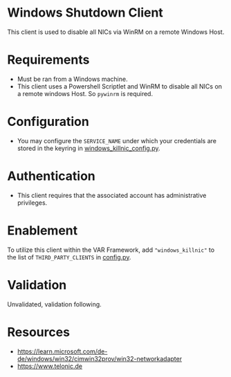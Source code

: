 # Windows Shutdown Client
This client is used to disable all NICs via WinRM on a remote Windows Host.

# Requirements
- Must be ran from a Windows machine.
- This client uses a Powershell Scriptlet and WinRM to disable all NICs on a remote windows Host. So `pywinrm` is required.

# Configuration
- You may configure the `SERVICE_NAME` under which your credentials are stored in the keyring in [windows_killnic_config.py](./windows_killnic_config.py).

# Authentication
- This client requires that the associated account has administrative privileges.

# Enablement
To utilize this client within the VAR Framework, add `"windows_killnic"` to the list of `THIRD_PARTY_CLIENTS` in [config.py](../../config.py).

# Validation
Unvalidated, validation following.

# Resources
- https://learn.microsoft.com/de-de/windows/win32/cimwin32prov/win32-networkadapter
- https://www.telonic.de
